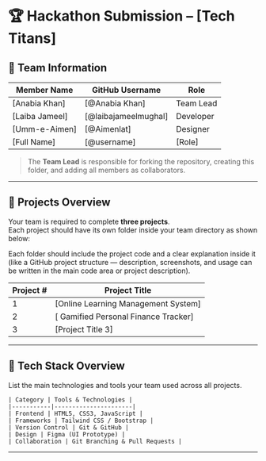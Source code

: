 # 🏆 Hackathon Submission – [Tech Titans]

## 👥 Team Information

| Member Name | GitHub Username | Role |
|--------------|----------------|------|
| [Anabia Khan] | [@Anabia Khan] | Team Lead |
| [Laiba Jameel] | [@laibajameelmughal] | Developer |
| [Umm-e-Aimen] | [@Aimenlat] | Designer |
| [Full Name] | [@username] | [Role] |

> The **Team Lead** is responsible for forking the repository, creating this folder, and adding all members as collaborators.

---

## 🚀 Projects Overview

Your team is required to complete **three projects**.  
Each project should have its own folder inside your team directory as shown below:


Each folder should include the project code and a clear explanation inside it (like a GitHub project structure — description, screenshots, and usage can be written in the main code area or project description).

| Project # | Project Title | 
|------------|----------------|
| 1 | [Online Learning Management System] |
| 2 | [ Gamified Personal Finance Tracker] |
| 3 | [Project Title 3] |

---

## 🧱 Tech Stack Overview

List the main technologies and tools your team used across all projects.

```
| Category | Tools & Technologies |
|-----------|----------------------|
| Frontend | HTML5, CSS3, JavaScript |
| Frameworks | Tailwind CSS / Bootstrap |
| Version Control | Git & GitHub |
| Design | Figma (UI Prototype) |
| Collaboration | Git Branching & Pull Requests |
```

---
